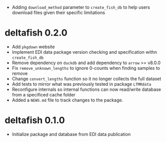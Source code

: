 * Adding `download_method` parameter to `create_fish_db` to help users download files given their specific limitations

# deltafish 0.2.0

* Add `pkgdown` website
* Implement EDI data package version checking and specification withn `create_fish_db`
* Remove dependency on `duckdb` and add dependency to `arrow` >= v8.0.0
* Fix `remove_unknown_lengths` to ignore 0-counts when finding samples to remove
* Change `convert_lengths` function so it no longer collects the full dataset
* Add tests to mirror what was previously tested in package `LTMRdata`
* Reconfigure internals so internal functions can now read/write database from a specificed cache folder
* Added a `NEWS.md` file to track changes to the package.

# deltafish 0.1.0

* Initialize package and database from EDI data publication